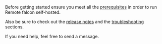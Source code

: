 
Before getting started ensure you meet all the [prerequisites](prerequisites.md) in order to run Remote falcon self-hosted.

Also be sure to check out the [release notes](../release-notes.md) and the [troubleshooting](../troubleshooting/index.md) sections.

If you need help, feel free to send a message.